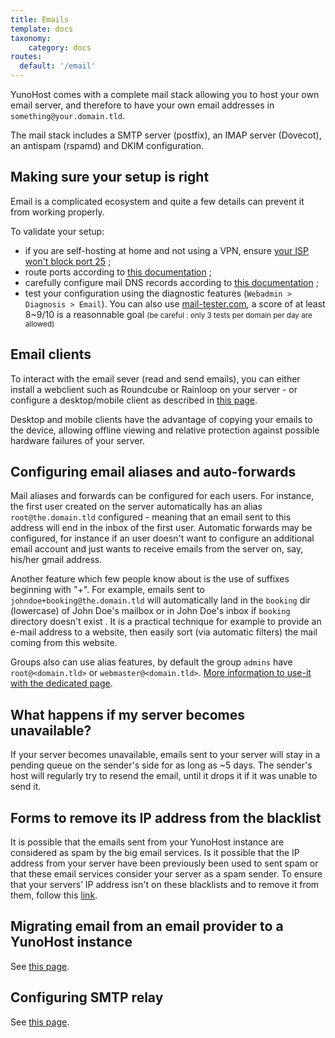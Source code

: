 ```yaml
---
title: Emails
template: docs
taxonomy:
    category: docs
routes:
  default: '/email'
---
```


YunoHost comes with a complete mail stack allowing you to host your own email server, and therefore to have your own email addresses in `something@your.domain.tld`.

The mail stack includes a SMTP server (postfix), an IMAP server (Dovecot), an antispam (rspamd) and DKIM configuration.

## Making sure your setup is right

Email is a complicated ecosystem and quite a few details can prevent it from working properly.

To validate your setup:

- if you are self-hosting at home and not using a VPN, ensure [your ISP won't block port 25](/isp) ;
- route ports according to [this documentation](/isp_box_config) ;
- carefully configure mail DNS records according to [this documentation](/dns_config) ;
- test your configuration using the diagnostic features (`Webadmin > Diagnosis > Email`). You can also use [mail-tester.com](https://mail-tester.com), a score of at least 8~9/10 is a reasonnable goal <small>(be careful : only 3 tests per domain per day are allowed)</small>

## Email clients

To interact with the email sever (read and send emails), you can either install a webclient such as Roundcube or Rainloop on your server - or configure a desktop/mobile client as described in [this page](/email_configure_client).

Desktop and mobile clients have the advantage of copying your emails to the device, allowing offline viewing and relative protection against possible hardware failures of your server.

## Configuring email aliases and auto-forwards

Mail aliases and forwards can be configured for each users. For instance, the first user created on the server automatically has an alias `root@the.domain.tld` configured - meaning that an email sent to this address will end in the inbox of the first user. Automatic forwards may be configured, for instance if an user doesn't want to configure an additional email account and just wants to receive emails from the server on, say, his/her gmail address.

Another feature which few people know about is the use of suffixes beginning with "+". For example, emails sent to `johndoe+booking@the.domain.tld` will automatically land in the `booking` dir (lowercase) of John Doe's mailbox or in John Doe's inbox if `booking` directory doesn't exist . It is a practical technique for example to provide an e-mail address to a website, then easily sort (via automatic filters) the mail coming from this website.

Groups also can use alias features, by default the group `admins` have `root@<domain.tld>` or `webmaster@<domain.tld>`. [More information to use-it with the dedicated page](/groups_and_permissions#config-alias-group).

## What happens if my server becomes unavailable?

If your server becomes unavailable, emails sent to your server will stay in a pending queue on the sender's side for as long as ~5 days. The sender's host will regularly try to resend the email, until it drops it if it was unable to send it.

## Forms to remove its IP address from the blacklist

It is possible that the emails sent from your YunoHost instance are considered as spam by the big email services.
Is it possible that the IP address from your server have been previously been used to sent spam or that these email services consider your server as a spam sender.
To ensure that your servers’ IP address isn't on these blacklists and to remove it from them, follow this [link](/blacklist_forms).

## Migrating email from an email provider to a YunoHost instance

See [this page](/email_migration).

## Configuring SMTP relay

See [this page](/email_configure_relay).
